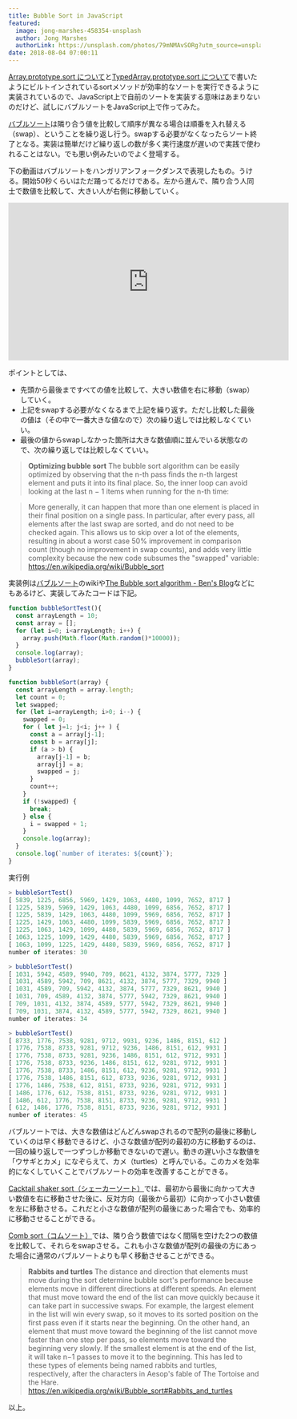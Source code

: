 ```yaml
---
title: Bubble Sort in JavaScript
featured:
  image: jong-marshes-458354-unsplash
  author: Jong Marshes
  authorLink: https://unsplash.com/photos/79mNMAvSORg?utm_source=unsplash&utm_medium=referral&utm_content=creditCopyText
date: 2018-08-04 07:00:11
---
```

[Array.prototype.sort について](https://memolog.org/2018/about-array-prototype-sort.html)と[TypedArray.prototype.sort について](https://memolog.org/2018/about-typedarray-prototype-sort.html)で書いたようにビルトインされているsortメソッドが効率的なソートを実行できるように実装されているので、JavaScript上で自前のソートを実装する意味はあまりないのだけど、試しにバブルソートをJavaScript上で作ってみた。<!-- more -->

[バブルソート](https://en.wikipedia.org/wiki/Bubble_sort)は隣り合う値を比較して順序が異なる場合は順番を入れ替える（swap）、ということを繰り返し行う。swapする必要がなくなったらソート終了となる。実装は簡単だけど繰り返しの数が多く実行速度が遅いので実践で使われることはない。でも悪い例みたいのでよく登場する。

下の動画はバブルソートをハンガリアンフォークダンスで表現したもの。うける。開始50秒くらいはただ踊ってるだけである。左から進んで、隣り合う人同士で数値を比較して、大きい人が右側に移動していく。

<iframe width="560" height="315" src="https://www.youtube.com/embed/lyZQPjUT5B4" frameborder="0" allow="autoplay; encrypted-media" allowfullscreen></iframe>

ポイントとしては、

* 先頭から最後まですべての値を比較して、大きい数値を右に移動（swap）していく。
* 上記をswapする必要がなくなるまで上記を繰り返す。ただし比較した最後の値は（その中で一番大きな値なので）次の繰り返しでは比較しなくていい。
* 最後の値からswapしなかった箇所は大きな数値順に並んでいる状態なので、次の繰り返しでは比較しなくていい。

> **Optimizing bubble sort**
The bubble sort algorithm can be easily optimized by observing that the n-th pass finds the n-th largest element and puts it into its final place. So, the inner loop can avoid looking at the last n − 1 items when running for the n-th time:

> More generally, it can happen that more than one element is placed in their final position on a single pass. In particular, after every pass, all elements after the last swap are sorted, and do not need to be checked again. This allows us to skip over a lot of the elements, resulting in about a worst case 50% improvement in comparison count (though no improvement in swap counts), and adds very little complexity because the new code subsumes the "swapped" variable:
https://en.wikipedia.org/wiki/Bubble_sort

実装例は[バブルソート](https://en.wikipedia.org/wiki/Bubble_sort)のwikiや[The Bubble sort algorithm - Ben's Blog](http://blog.benoitvallon.com/sorting-algorithms-in-javascript/the-bubble-sort-algorithm/)などにもあるけど、実装してみたコードは下記。

```javascript
function bubbleSortTest(){
  const arrayLength = 10;
  const array = [];
  for (let i=0; i<arrayLength; i++) {
    array.push(Math.floor(Math.random()*10000));
  }
  console.log(array);
  bubbleSort(array);
}

function bubbleSort(array) {
  const arrayLength = array.length;
  let count = 0;
  let swapped;
  for (let i=arrayLength; i>0; i--) {
    swapped = 0;
    for ( let j=1; j<i; j++ ) {
      const a = array[j-1];
      const b = array[j];
      if (a > b) {
        array[j-1] = b;
        array[j] = a;
        swapped = j;
      }
      count++;
    }
    if (!swapped) {
      break;
    } else {
      i = swapped + 1;
    }
    console.log(array);
  }
  console.log(`number of iterates: ${count}`);
}
```

実行例
```javascript
> bubbleSortTest()
[ 5839, 1225, 6856, 5969, 1429, 1063, 4480, 1099, 7652, 8717 ]
[ 1225, 5839, 5969, 1429, 1063, 4480, 1099, 6856, 7652, 8717 ]
[ 1225, 5839, 1429, 1063, 4480, 1099, 5969, 6856, 7652, 8717 ]
[ 1225, 1429, 1063, 4480, 1099, 5839, 5969, 6856, 7652, 8717 ]
[ 1225, 1063, 1429, 1099, 4480, 5839, 5969, 6856, 7652, 8717 ]
[ 1063, 1225, 1099, 1429, 4480, 5839, 5969, 6856, 7652, 8717 ]
[ 1063, 1099, 1225, 1429, 4480, 5839, 5969, 6856, 7652, 8717 ]
number of iterates: 30

> bubbleSortTest()
[ 1031, 5942, 4589, 9940, 709, 8621, 4132, 3874, 5777, 7329 ]
[ 1031, 4589, 5942, 709, 8621, 4132, 3874, 5777, 7329, 9940 ]
[ 1031, 4589, 709, 5942, 4132, 3874, 5777, 7329, 8621, 9940 ]
[ 1031, 709, 4589, 4132, 3874, 5777, 5942, 7329, 8621, 9940 ]
[ 709, 1031, 4132, 3874, 4589, 5777, 5942, 7329, 8621, 9940 ]
[ 709, 1031, 3874, 4132, 4589, 5777, 5942, 7329, 8621, 9940 ]
number of iterates: 34

> bubbleSortTest()
[ 8733, 1776, 7538, 9281, 9712, 9931, 9236, 1486, 8151, 612 ]
[ 1776, 7538, 8733, 9281, 9712, 9236, 1486, 8151, 612, 9931 ]
[ 1776, 7538, 8733, 9281, 9236, 1486, 8151, 612, 9712, 9931 ]
[ 1776, 7538, 8733, 9236, 1486, 8151, 612, 9281, 9712, 9931 ]
[ 1776, 7538, 8733, 1486, 8151, 612, 9236, 9281, 9712, 9931 ]
[ 1776, 7538, 1486, 8151, 612, 8733, 9236, 9281, 9712, 9931 ]
[ 1776, 1486, 7538, 612, 8151, 8733, 9236, 9281, 9712, 9931 ]
[ 1486, 1776, 612, 7538, 8151, 8733, 9236, 9281, 9712, 9931 ]
[ 1486, 612, 1776, 7538, 8151, 8733, 9236, 9281, 9712, 9931 ]
[ 612, 1486, 1776, 7538, 8151, 8733, 9236, 9281, 9712, 9931 ]
number of iterates: 45
```

バブルソートでは、大きな数値はどんどんswapされるので配列の最後に移動していくのは早く移動できるけど、小さな数値が配列の最初の方に移動するのは、一回の繰り返しで一つずつしか移動できないので遅い。動きの遅い小さな数値を「ウサギとカメ」になぞらえて、カメ（turtles）と呼んでいる。このカメを効率的になくしていくことでバブルソートの効率を改善することができる。

[Cacktail shaker sort（シェーカーソート）](https://en.wikipedia.org/wiki/Cocktail_shaker_sort)では、最初から最後に向かって大きい数値を右に移動させた後に、反対方向（最後から最初）に向かって小さい数値を左に移動させる。これだと小さな数値が配列の最後にあった場合でも、効率的に移動させることができる。

[Comb sort（コムソート）](https://en.wikipedia.org/wiki/Comb_sort)では、隣り合う数値ではなく間隔を空けた2つの数値を比較して、それらをswapさせる。これも小さな数値が配列の最後の方にあった場合に通常のバブルソートよりも早く移動させることができる。

> **Rabbits and turtles**
The distance and direction that elements must move during the sort determine bubble sort's performance because elements move in different directions at different speeds. An element that must move toward the end of the list can move quickly because it can take part in successive swaps. For example, the largest element in the list will win every swap, so it moves to its sorted position on the first pass even if it starts near the beginning. On the other hand, an element that must move toward the beginning of the list cannot move faster than one step per pass, so elements move toward the beginning very slowly. If the smallest element is at the end of the list, it will take n−1 passes to move it to the beginning. This has led to these types of elements being named rabbits and turtles, respectively, after the characters in Aesop's fable of The Tortoise and the Hare.
https://en.wikipedia.org/wiki/Bubble_sort#Rabbits_and_turtles

以上。
